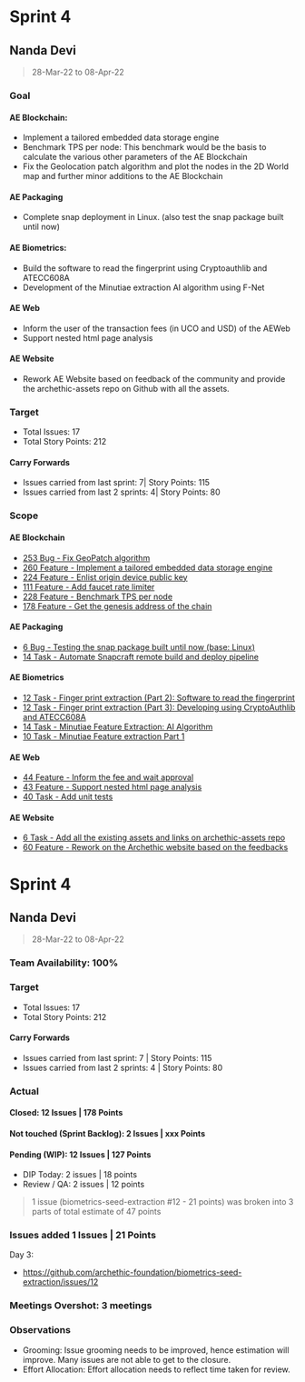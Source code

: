 # Sprint 4

## Nanda Devi

> 28-Mar-22 to 08-Apr-22

### Goal

#### AE Blockchain:
- Implement a tailored embedded data storage engine 
- Benchmark TPS per node: This benchmark would be the basis to calculate the various other parameters of the AE Blockchain
- Fix the Geolocation patch algorithm and plot the nodes in the 2D World map and further minor additions to the AE Blockchain

#### AE Packaging
- Complete snap deployment in Linux. (also test the snap package built until now)

#### AE Biometrics: 
- Build the software to read the fingerprint using Cryptoauthlib and ATECC608A
- Development of the Minutiae extraction AI algorithm using F-Net

#### AE Web
- Inform the user of the transaction fees (in UCO and USD) of the AEWeb
- Support nested html page analysis

#### AE Website
- Rework AE Website based on feedback of the community and provide the archethic-assets repo on Github with all the assets.

### Target
- Total Issues: 17
- Total Story Points: 212

#### Carry Forwards
- Issues carried from last sprint: 7| Story Points: 115
- Issues carried from last 2 sprints: 4| Story Points: 80

### Scope

#### AE Blockchain
- [253 Bug - Fix GeoPatch algorithm](https://github.com/archethic-foundation/archethic-node/issues/253)
- [260 Feature - Implement a tailored embedded data storage engine](https://github.com/archethic-foundation/archethic-node/issues/260)
- [224 Feature - Enlist origin device public key](https://github.com/archethic-foundation/archethic-node/issues/224)
- [111 Feature - Add faucet rate limiter](https://github.com/archethic-foundation/archethic-snap/issues/111)
- [228 Feature - Benchmark TPS per node](https://github.com/archethic-foundation/archethic-node/issues/228)
- [178 Feature - Get the genesis address of the chain](https://github.com/archethic-foundation/archethic-node/issues/178)

#### AE Packaging
- [6 Bug - Testing the snap package built until now (base: Linux)](https://github.com/archethic-foundation/archethic-snap/issues/6)
- [14 Task - Automate Snapcraft remote build and deploy pipeline](https://github.com/archethic-foundation/archethic-snap/issues/14)

#### AE Biometrics
- [12 Task - Finger print extraction (Part 2): Software to read the fingerprint](https://github.com/archethic-foundation/biometrics-seed-extraction/issues/12)
- [12 Task - Finger print extraction (Part 3): Developing using CryptoAuthlib and ATECC608A](https://github.com/archethic-foundation/biometrics-seed-extraction/issues/17)
- [14 Task - Minutiae Feature Extraction: AI Algorithm](https://github.com/archethic-foundation/biometrics-seed-extraction/issues/14)
- [10 Task - Minutiae Feature extraction Part 1](https://github.com/archethic-foundation/biometrics-seed-extraction/issues/10)

#### AE Web 
 - [44 Feature - Inform the fee and wait approval](https://github.com/archethic-foundation/aeweb-cli/issues/44)
 - [43 Feature - Support nested html page analysis](https://github.com/archethic-foundation/aeweb-cli/issues/43)
 - [40 Task - Add unit tests](https://github.com/archethic-foundation/aeweb-cli/issues/40)

#### AE Website
- [6 Task - Add all the existing assets and links on archethic-assets repo](https://github.com/archethic-foundation/archethic-assets/issues/6)
- [60 Feature - Rework on the Archethic website based on the feedbacks](https://github.com/archethic-foundation/archethic-website/issues/60)


# Sprint 4

## Nanda Devi

> 28-Mar-22 to 08-Apr-22

### Team Availability: 100%

### Target
- Total Issues: 17
- Total Story Points: 212

#### Carry Forwards
- Issues carried from last sprint: 7 | Story Points: 115
- Issues carried from last 2 sprints: 4 | Story Points: 80

### Actual

#### Closed: 12 Issues | 178 Points

#### Not touched (Sprint Backlog): 2 Issues | xxx Points

#### Pending (WIP): 12 Issues | 127 Points
- DIP Today: 2 issues | 18 points
- Review / QA: 2 issues | 12 points

> 1 issue (biometrics-seed-extraction #12 - 21 points) was broken into 3 parts of total estimate of 47 points

### Issues added 1 Issues | 21 Points

Day 3:
- https://github.com/archethic-foundation/biometrics-seed-extraction/issues/12

### Meetings Overshot: 3 meetings

### Observations
- Grooming: Issue grooming needs to be improved, hence estimation will improve. Many issues are not able to get to the closure.
- Effort Allocation: Effort allocation needs to reflect time taken for review.
